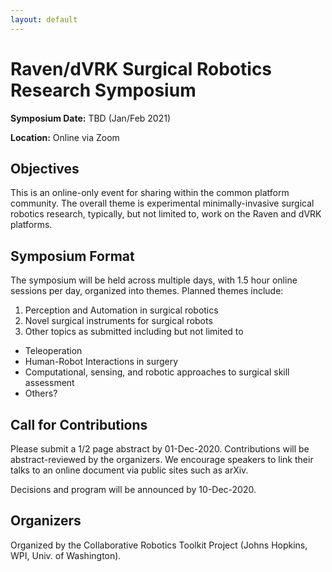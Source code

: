 ```yaml
---
layout: default
---
```


# Raven/dVRK Surgical Robotics Research Symposium

**Symposium Date:**  TBD (Jan/Feb 2021)

**Location:** Online via Zoom

## Objectives

This is an online-only event for sharing within the common platform community.
The overall theme is experimental minimally-invasive surgical robotics research, typically, but not limited to,
work on the Raven and dVRK platforms. 


## Symposium Format

The symposium will be held across multiple days, with 1.5 hour online sessions per day, organized into themes.
Planned themes include:

1. Perception and Automation in surgical robotics
2. Novel surgical instruments for surgical robots
3. Other topics as submitted including but not limited to
  - Teleoperation
  - Human-Robot Interactions in surgery
  - Computational, sensing, and robotic approaches to surgical skill assessment
  - Others?

## Call for Contributions

Please submit a 1/2 page abstract by 01-Dec-2020.
Contributions will be abstract-reviewed by the organizers.
We encourage speakers to link their talks to an online document via public sites such as arXiv. 

Decisions and program will be announced by 10-Dec-2020.

## Organizers

Organized by the Collaborative Robotics Toolkit Project (Johns Hopkins, WPI, Univ. of Washington).

